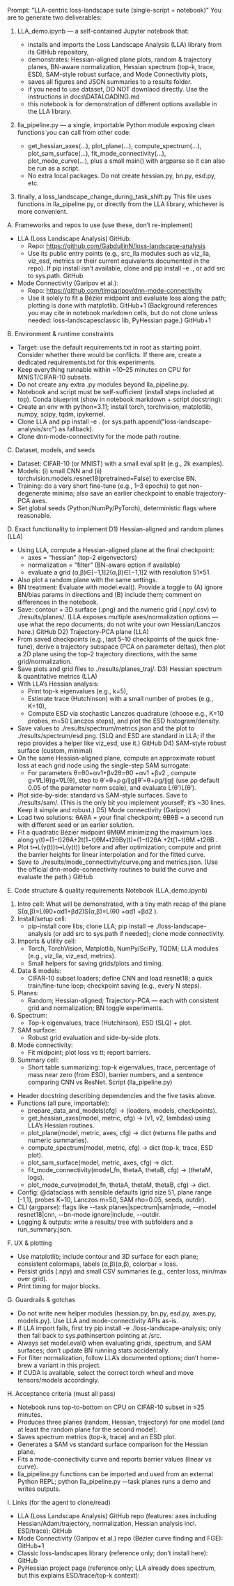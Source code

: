 Prompt: “LLA-centric loss-landscape suite (single-script + notebook)”
You are to generate two deliverables:

1. LLA_demo.ipynb — a self-contained Jupyter notebook that:
    * installs and imports the Loss Landscape Analysis (LLA) library from its GitHub repository,
    * demonstrates: Hessian-aligned plane plots, random & trajectory planes, BN-aware normalization, Hessian spectrum (top-k, trace, ESD), SAM-style robust surface, and Mode Connectivity plots,
    * saves all figures and JSON summaries to a results folder.
    * if you need to use dataset, DO NOT downlaod directly. Use the instructions in docs\DATALOADING.md
    * this notebook is for demonstration of different options available in the LLA library.

2. lla_pipeline.py — a single, importable Python module exposing clean functions you can call from other code:
    * get_hessian_axes(...), plot_plane(...), compute_spectrum(...), plot_sam_surface(...), fit_mode_connectivity(...), plot_mode_curve(...), plus a small main() with argparse so it can also be run as a script.
    * No extra local packages. Do not create hessian.py, bn.py, esd.py, etc.
3. finally, a loss_landscape_change_during_task_shift.py This file uses functions in lla_pipeline.py, or directly from the LLA library, whichever is more convenient.

A. Frameworks and repos to use (use these, don’t re-implement)
* LLA (Loss Landscape Analysis) GitHub:
    * Repo: https://github.com/GabdullinN/loss-landscape-analysis
    * Use its public entry points (e.g., src_lla modules such as viz_lla, viz_esd, metrics or their current equivalents documented in the repo). If pip install isn’t available, clone and pip install -e ., or add src to sys.path. GitHub
* Mode Connectivity (Garipov et al.):
    * Repo: https://github.com/timgaripov/dnn-mode-connectivity
    * Use it solely to fit a Bézier midpoint and evaluate loss along the path; plotting is done with matplotlib. GitHub+1
(Background references you may cite in notebook markdown cells, but do not clone unless needed: loss-landscapesclassic lib, PyHessian page.) GitHub+1

B. Environment & runtime constraints
* Target: use the default requirements.txt in root as starting point. Consider whether there would be conflicts. If there are, create a dedicated requirements.txt for this experiments.
* Keep everything runnable within ~10–25 minutes on CPU for MNIST/CIFAR-10 subsets.
* Do not create any extra .py modules beyond lla_pipeline.py.
* Notebook and script must be self-sufficient (install steps included at top).
Conda blueprint (show in notebook markdown + script docstring):
* Create an env with python=3.11; install torch, torchvision, matplotlib, numpy, scipy, tqdm, ipykernel.
* Clone LLA and pip install -e . (or sys.path.append("loss-landscape-analysis/src") as fallback).
* Clone dnn-mode-connectivity for the mode path routine.

C. Dataset, models, and seeds
* Dataset: CIFAR-10 (or MNIST) with a small eval split (e.g., 2k examples).
* Models: (i) small CNN and (ii) torchvision.models.resnet18(pretrained=False) to exercise BN.
* Training: do a very short fine-tune (e.g., 1–3 epochs) to get non-degenerate minima; also save an earlier checkpoint to enable trajectory-PCA axes.
* Set global seeds (Python/NumPy/PyTorch), deterministic flags where reasonable.

D. Exact functionality to implement
D1) Hessian-aligned and random planes (LLA)
* Using LLA, compute a Hessian-aligned plane at the final checkpoint:
    * axes = “hessian” (top-2 eigenvectors)
    * normalization = “filter” (BN-aware option if available)
    * evaluate a grid (α,β)∈[−1,1]2(α,β)∈[−1,1]2 with resolution 51×51.
* Also plot a random plane with the same settings.
* BN treatment: Evaluate with model.eval(). Provide a toggle to (A) ignore BN/bias params in directions and (B) include them; comment on differences in the notebook.
* Save: contour + 3D surface (.png) and the numeric grid (.npy/.csv) to ./results/planes/.
(LLA exposes multiple axes/normalization options — use what the repo documents; do not write your own Hessian/Lanczos here.) GitHub
D2) Trajectory-PCA plane (LLA)
* From saved checkpoints (e.g., last 5–10 checkpoints of the quick fine-tune), derive a trajectory subspace (PCA on parameter deltas), then plot a 2D plane using the top-2 trajectory directions, with the same grid/normalization.
* Save plots and grid files to ./results/planes_traj/.
D3) Hessian spectrum & quantitative metrics (LLA)
* With LLA’s Hessian analysis:
    * Print top-k eigenvalues (e.g., k=5),
    * Estimate trace (Hutchinson) with a small number of probes (e.g., K=10),
    * Compute ESD via stochastic Lanczos quadrature (choose e.g., K=10 probes, m=50 Lanczos steps), and plot the ESD histogram/density.
* Save values to ./results/spectrum/metrics.json and the plot to ./results/spectrum/esd.png.
(SLQ and ESD are standard in LLA; if the repo provides a helper like viz_esd, use it.) GitHub
D4) SAM-style robust surface (custom, minimal)
* On the same Hessian-aligned plane, compute an approximate robust loss at each grid node using the single-step SAM surrogate:
    * For parameters θ=θ0+αv1+βv2θ=θ0 +αv1 +βv2 , compute g=∇L(θ)g=∇L(θ), step to θ′=θ+ρ g/∥g∥θ′=θ+ρg/∥g∥ (use ρρ default 0.05 of the parameter norm scale), and evaluate L(θ′)L(θ′).
* Plot side-by-side: standard vs SAM-style surfaces. Save to ./results/sam/.
(This is the only bit you implement yourself; it’s ~30 lines. Keep it simple and robust.)
D5) Mode connectivity (Garipov)
* Load two solutions: θAθA  = your final checkpoint; θBθB  = a second run with different seed or an earlier solution.
* Fit a quadratic Bézier midpoint θMθM  minimizing the maximum loss along γ(t)=(1−t)2θA+2t(1−t)θM+t2θBγ(t)=(1−t)2θA +2t(1−t)θM +t2θB .
* Plot t↦L(γ(t))t↦L(γ(t)) before and after optimization; compute and print the barrier heights for linear interpolation and for the fitted curve.
* Save to ./results/mode_connectivity/curve.png and metrics.json.
(Use the official dnn-mode-connectivity routines to build the curve and evaluate the path.) GitHub

E. Code structure & quality requirements
Notebook (LLA_demo.ipynb)
1. Intro cell: What will be demonstrated, with a tiny math recap of the plane S(α,β)=L(θ0+αd1+βd2)S(α,β)=L(θ0 +αd1 +βd2 ).
2. Install/setup cell:
    * pip-install core libs; clone LLA; pip install -e ./loss-landscape-analysis (or add src to sys.path if needed); clone mode connectivity.
3. Imports & utility cell:
    * Torch, TorchVision, Matplotlib, NumPy/SciPy, TQDM; LLA modules (e.g., viz_lla, viz_esd, metrics).
    * Small helpers for saving grids/plots and timing.
4. Data & models:
    * CIFAR-10 subset loaders; define CNN and load resnet18; a quick train/fine-tune loop; checkpoint saving (e.g., every N steps).
5. Planes:
    * Random; Hessian-aligned; Trajectory-PCA — each with consistent grid and normalization; BN toggle experiments.
6. Spectrum:
    * Top-k eigenvalues, trace (Hutchinson), ESD (SLQ) + plot.
7. SAM surface:
    * Robust grid evaluation and side-by-side plots.
8. Mode connectivity:
    * Fit midpoint; plot loss vs tt; report barriers.
9. Summary cell:
    * Short table summarizing: top-k eigenvalues, trace, percentage of mass near zero (from ESD), barrier numbers, and a sentence comparing CNN vs ResNet.
Script (lla_pipeline.py)
* Header docstring describing dependencies and the five tasks above.
* Functions (all pure, importable):
    * prepare_data_and_models(cfg) -> (loaders, models, checkpoints).
    * get_hessian_axes(model, metric, cfg) -> (v1, v2, lambdas) using LLA’s Hessian routines.
    * plot_plane(model, metric, axes, cfg) -> dict (returns file paths and numeric summaries).
    * compute_spectrum(model, metric, cfg) -> dict (top-k, trace, ESD plot).
    * plot_sam_surface(model, metric, axes, cfg) -> dict.
    * fit_mode_connectivity(model_fn, thetaA, thetaB, cfg) -> (thetaM, logs).
    * plot_mode_curve(model_fn, thetaA, thetaM, thetaB, cfg) -> dict.
* Config: @dataclass with sensible defaults (grid size 51, plane range [-1,1], probes K=10, Lanczos m=50, SAM rho=0.05, seeds, outdir).
* CLI (argparse): flags like --task planes|spectrum|sam|mode, --model resnet18|cnn, --bn-mode ignore|include, --outdir.
* Logging & outputs: write a results/ tree with subfolders and a run_summary.json.

F. UX & plotting
* Use matplotlib; include contour and 3D surface for each plane; consistent colormaps, labels (α,β)(α,β), colorbar = loss.
* Persist grids (.npy) and small CSV summaries (e.g., center loss, min/max over grid).
* Print timing for major blocks.

G. Guardrails & gotchas
* Do not write new helper modules (hessian.py, bn.py, esd.py, axes.py, models.py). Use LLA and mode-connectivity APIs as-is.
* If LLA import fails, first try pip install -e ./loss-landscape-analysis; only then fall back to sys.pathinsertion pointing at /src.
* Always set model.eval() when evaluating grids, spectrum, and SAM surfaces; don’t update BN running stats accidentally.
* For filter normalization, follow LLA’s documented options; don’t home-brew a variant in this project.
* If CUDA is available, select the correct torch wheel and move tensors/models accordingly.

H. Acceptance criteria (must all pass)
* Notebook runs top-to-bottom on CPU on CIFAR-10 subset in ≤25 minutes.
* Produces three planes (random, Hessian, trajectory) for one model (and at least the random plane for the second model).
* Saves spectrum metrics (top-k, trace) and an ESD plot.
* Generates a SAM vs standard surface comparison for the Hessian plane.
* Fits a mode-connectivity curve and reports barrier values (linear vs curve).
* lla_pipeline.py functions can be imported and used from an external Python REPL; python lla_pipeline.py --task planes runs a demo and writes outputs.

I. Links (for the agent to clone/read)
* LLA (Loss Landscape Analysis) GitHub repo (features: axes including Hessian/Adam/trajectory, normalization, Hessian analysis incl. ESD/trace): GitHub
* Mode Connectivity (Garipov et al.) repo (Bézier curve finding and FGE): GitHub+1
* Classic loss-landscapes library (reference only; don’t install here): GitHub
* PyHessian project page (reference only; LLA already does spectrum, but this explains ESD/trace/top-k context): 
